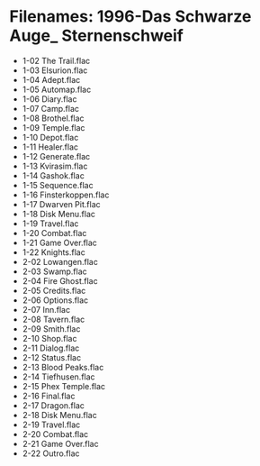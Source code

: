 # Filenames: 1996-Das Schwarze Auge_ Sternenschweif

* 1-02 The Trail.flac
* 1-03 Elsurion.flac
* 1-04 Adept.flac
* 1-05 Automap.flac
* 1-06 Diary.flac
* 1-07 Camp.flac
* 1-08 Brothel.flac
* 1-09 Temple.flac
* 1-10 Depot.flac
* 1-11 Healer.flac
* 1-12 Generate.flac
* 1-13 Kvirasim.flac
* 1-14 Gashok.flac
* 1-15 Sequence.flac
* 1-16 Finsterkoppen.flac
* 1-17 Dwarven Pit.flac
* 1-18 Disk Menu.flac
* 1-19 Travel.flac
* 1-20 Combat.flac
* 1-21 Game Over.flac
* 1-22 Knights.flac
* 2-02 Lowangen.flac
* 2-03 Swamp.flac
* 2-04 Fire Ghost.flac
* 2-05 Credits.flac
* 2-06 Options.flac
* 2-07 Inn.flac
* 2-08 Tavern.flac
* 2-09 Smith.flac
* 2-10 Shop.flac
* 2-11 Dialog.flac
* 2-12 Status.flac
* 2-13 Blood Peaks.flac
* 2-14 Tiefhusen.flac
* 2-15 Phex Temple.flac
* 2-16 Final.flac
* 2-17 Dragon.flac
* 2-18 Disk Menu.flac
* 2-19 Travel.flac
* 2-20 Combat.flac
* 2-21 Game Over.flac
* 2-22 Outro.flac

